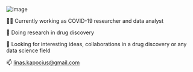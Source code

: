 
![image](https://user-images.githubusercontent.com/68922285/116936016-df24a480-ac6f-11eb-9498-d7881714a99f.png)


👨‍🔬 Currently working as COVID-19 researcher and data analyst

🔬 Doing research in drug discovery

🤔 Looking for interesting ideas, collaborations in a drug discovery or any data science field


📫 linas.kapocius@gmail.com


